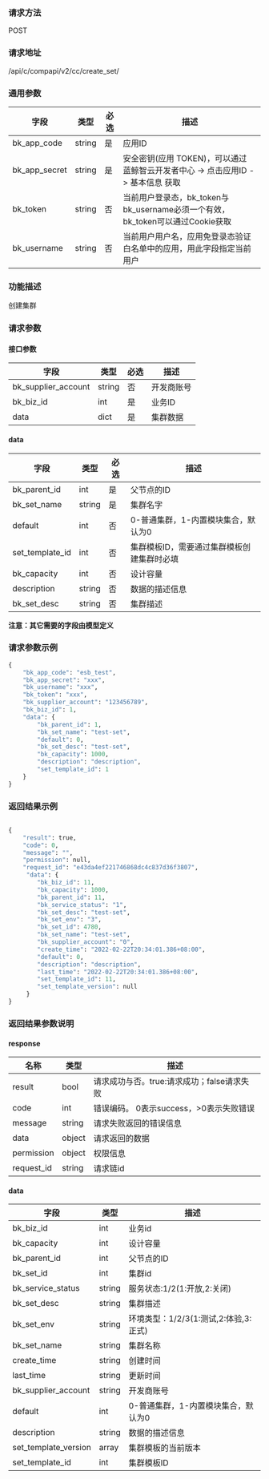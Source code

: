 
### 请求方法

POST


### 请求地址

/api/c/compapi/v2/cc/create_set/


### 通用参数

| 字段 | 类型 | 必选 |  描述 |
|-----------|------------|--------|------------|
| bk_app_code  |  string    | 是 | 应用ID     |
| bk_app_secret|  string    | 是 | 安全密钥(应用 TOKEN)，可以通过 蓝鲸智云开发者中心 -> 点击应用ID -> 基本信息 获取 |
| bk_token     |  string    | 否 | 当前用户登录态，bk_token与bk_username必须一个有效，bk_token可以通过Cookie获取 |
| bk_username  |  string    | 否 | 当前用户用户名，应用免登录态验证白名单中的应用，用此字段指定当前用户 |


### 功能描述

创建集群

### 请求参数



#### 接口参数

| 字段      |  类型      | 必选   |  描述      |
|-----------|------------|--------|------------|
| bk_supplier_account | string     | 否     | 开发商账号 |
| bk_biz_id      | int     | 是     | 业务ID |
| data           | dict    | 是     | 集群数据 |

#### data

| 字段      |  类型      | 必选   |  描述      |
|-----------|------------|--------|------------|
| bk_parent_id        |  int     | 是     | 父节点的ID |
| bk_set_name         |  string  | 是     | 集群名字 |
| default             |  int     | 否     | 0-普通集群，1-内置模块集合，默认为0 |
| set_template_id     |  int     | 否     | 集群模板ID，需要通过集群模板创建集群时必填 |
|bk_capacity        |   int      |  否   |   设计容量    |
| description           | string     | 否     | 数据的描述信息     |
|bk_set_desc|string|否|集群描述|

**注意：其它需要的字段由模型定义**

### 请求参数示例

```python
{
    "bk_app_code": "esb_test",
    "bk_app_secret": "xxx",
    "bk_username": "xxx",
    "bk_token": "xxx",
    "bk_supplier_account": "123456789",
    "bk_biz_id": 1,
    "data": {
        "bk_parent_id": 1,
        "bk_set_name": "test-set",
        "default": 0,
        "bk_set_desc": "test-set",
        "bk_capacity": 1000,
        "description": "description",
        "set_template_id": 1
    }
}
```

### 返回结果示例

```python

{
    "result": true,
    "code": 0,
    "message": "",
    "permission": null,
    "request_id": "e43da4ef221746868dc4c837d36f3807",
     "data": {
        "bk_biz_id": 11,
        "bk_capacity": 1000,
        "bk_parent_id": 11,
        "bk_service_status": "1",
        "bk_set_desc": "test-set",
        "bk_set_env": "3",
        "bk_set_id": 4780,
        "bk_set_name": "test-set",
        "bk_supplier_account": "0",
        "create_time": "2022-02-22T20:34:01.386+08:00",
        "default": 0,
        "description": "description",
        "last_time": "2022-02-22T20:34:01.386+08:00",
        "set_template_id": 11,
        "set_template_version": null
     }
}
```
### 返回结果参数说明
#### response

| 名称    | 类型   | 描述                                    |
| ------- | ------ | ------------------------------------- |
| result  | bool   | 请求成功与否。true:请求成功；false请求失败 |
| code    | int    | 错误编码。 0表示success，>0表示失败错误    |
| message | string | 请求失败返回的错误信息                    |
| data    | object | 请求返回的数据                           |
| permission    | object | 权限信息    |
| request_id    | string | 请求链id    |

#### data
| 字段      | 类型      | 描述         |
|-----------|-----------|--------------|
| bk_biz_id | int | 业务id |
| bk_capacity | int | 设计容量 |
|bk_parent_id|int|父节点的ID|
| bk_set_id | int | 集群id |
| bk_service_status | string   | 服务状态:1/2(1:开放,2:关闭)           |
|bk_set_desc|string|集群描述|
| bk_set_env        | string   | 环境类型：1/2/3(1:测试,2:体验,3:正式) |
|bk_set_name|string|集群名称|
| create_time         | string | 创建时间     |
| last_time           | string | 更新时间     |
| bk_supplier_account | string | 开发商账号   |
| default             |  int     | 0-普通集群，1-内置模块集合，默认为0 |
| description           | string     | 数据的描述信息     |
| set_template_version|  array |集群模板的当前版本 |
| set_template_id|  int |集群模板ID |
